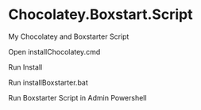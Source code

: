 # Chocolatey.Boxstart.Script
  My Chocolatey and Boxstarter Script

Open installChocolatey.cmd

Run Install

Run installBoxstarter.bat

Run Boxstarter Script in Admin Powershell
